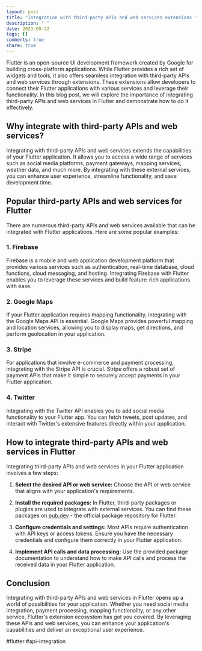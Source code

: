 ```yaml
---
layout: post
title: "Integration with third-party APIs and web services extensions for Flutter"
description: " "
date: 2023-09-22
tags: []
comments: true
share: true
---
```


Flutter is an open-source UI development framework created by Google for building cross-platform applications. While Flutter provides a rich set of widgets and tools, it also offers seamless integration with third-party APIs and web services through extensions. These extensions allow developers to connect their Flutter applications with various services and leverage their functionality. In this blog post, we will explore the importance of integrating third-party APIs and web services in Flutter and demonstrate how to do it effectively.

## Why integrate with third-party APIs and web services?

Integrating with third-party APIs and web services extends the capabilities of your Flutter application. It allows you to access a wide range of services such as social media platforms, payment gateways, mapping services, weather data, and much more. By integrating with these external services, you can enhance user experience, streamline functionality, and save development time.

## Popular third-party APIs and web services for Flutter

There are numerous third-party APIs and web services available that can be integrated with Flutter applications. Here are some popular examples:

### 1. Firebase

Firebase is a mobile and web application development platform that provides various services such as authentication, real-time database, cloud functions, cloud messaging, and hosting. Integrating Firebase with Flutter enables you to leverage these services and build feature-rich applications with ease.

### 2. Google Maps

If your Flutter application requires mapping functionality, integrating with the Google Maps API is essential. Google Maps provides powerful mapping and location services, allowing you to display maps, get directions, and perform geolocation in your application.

### 3. Stripe

For applications that involve e-commerce and payment processing, integrating with the Stripe API is crucial. Stripe offers a robust set of payment APIs that make it simple to securely accept payments in your Flutter application.

### 4. Twitter

Integrating with the Twitter API enables you to add social media functionality to your Flutter app. You can fetch tweets, post updates, and interact with Twitter's extensive features directly within your application.

## How to integrate third-party APIs and web services in Flutter

Integrating third-party APIs and web services in your Flutter application involves a few steps:

1. **Select the desired API or web service:** Choose the API or web service that aligns with your application's requirements.

2. **Install the required packages:** In Flutter, third-party packages or plugins are used to integrate with external services. You can find these packages on [pub.dev](https://pub.dev/) - the official package repository for Flutter.

3. **Configure credentials and settings:** Most APIs require authentication with API keys or access tokens. Ensure you have the necessary credentials and configure them correctly in your Flutter application.

4. **Implement API calls and data processing:** Use the provided package documentation to understand how to make API calls and process the received data in your Flutter application.

## Conclusion

Integrating with third-party APIs and web services in Flutter opens up a world of possibilities for your application. Whether you need social media integration, payment processing, mapping functionality, or any other service, Flutter's extension ecosystem has got you covered. By leveraging these APIs and web services, you can enhance your application's capabilities and deliver an exceptional user experience.

#flutter #api-integration